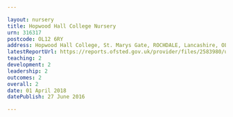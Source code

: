 ```yaml
---

layout: nursery
title: Hopwood Hall College Nursery
urn: 316317
postcode: OL12 6RY
address: Hopwood Hall College, St. Marys Gate, ROCHDALE, Lancashire, OL12 6RY
latestReportUrl: https://reports.ofsted.gov.uk/provider/files/2583980/urn/316317.pdf
teaching: 2
development: 2
leadership: 2
outcomes: 2
overall: 2
date: 01 April 2018 
datePublish: 27 June 2016

---
```

